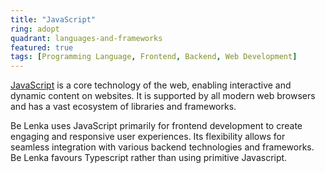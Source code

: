 ```yaml
---
title: "JavaScript"
ring: adopt
quadrant: languages-and-frameworks
featured: true
tags: [Programming Language, Frontend, Backend, Web Development]
---
```


[JavaScript](https://developer.mozilla.org/en-US/docs/Web/JavaScript) is a core technology of the web, enabling interactive and dynamic content on websites. It is supported by all modern web browsers and has a vast ecosystem of libraries and frameworks.

Be Lenka uses JavaScript primarily for frontend development to create engaging and responsive user experiences. Its flexibility allows for seamless integration with various backend technologies and frameworks. Be Lenka favours Typescript rather than using primitive Javascript.
